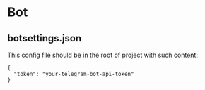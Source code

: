 # Bot

## botsettings.json
This config file should be in the root of project with such content:<br>
```
{
  "token": "your-telegram-bot-api-token"
}
```
